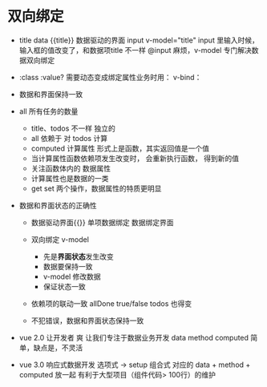 # 双向绑定

- title data
  {{title}} 数据驱动的界面
  input v-model="title"
  input 里输入时候，输入框的值改变了，和数据项title 不一样
  @input 麻烦，v-model 专门解决数据双向绑定

- :class  :value?
  需要动态变成绑定属性业务时用： v-bind：

- 数据和界面保持一致

- all 所有任务的数量
  - title、todos 不一样 独立的
  - all 依赖于 对 todos 计算
  - computed 计算属性
    形式上是函数，其实返回值是一个值  
  - 当计算属性函数依赖项发生改变时， 会重新执行函数， 得到新的值
  - 关注函数体内的 数据属性 
  - 计算属性也是数据的一类
  - get set 两个操作，数据属性的特质更明显

- 数据和界面状态的正确性
  - 数据驱动界面{{}} 单项数据绑定  数据绑定界面
  - 双向绑定 v-model 
    - 先是**界面状态**发生改变
    - 数据要保持一致
    - v-model 修改数据 
    - 保证状态一致
  - 依赖项的联动一致
    allDone true/false todos 也得变

  - 不犯错误，数据和界面状态保持一致

- vue 2.0 让开发者 爽 让我们专注于数据业务开发
  data 
  method
  computed
  简单，缺点是，不灵活
- vue 3.0 响应式数据开发
  选项式 -> setup 组合式  对应的 data + method + computed 放一起
  有利于大型项目（组件代码> 100行）的维护